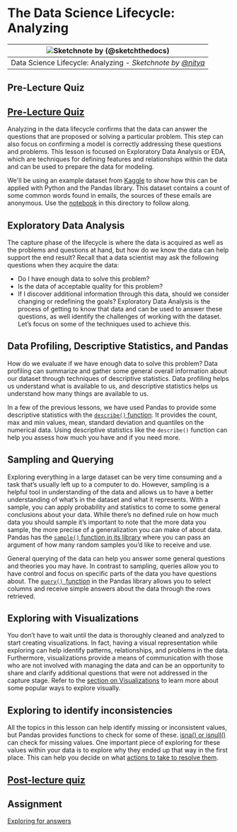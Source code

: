 # The Data Science Lifecycle: Analyzing

|![ Sketchnote by [(@sketchthedocs)](https://sketchthedocs.dev) ](../../sketchnotes/15-Analyzing.png)|
|:---:|
| Data Science Lifecycle: Analyzing - _Sketchnote by [@nitya](https://twitter.com/nitya)_ |

## Pre-Lecture Quiz

## [Pre-Lecture Quiz](https://purple-hill-04aebfb03.1.azurestaticapps.net/quiz/28)

Analyzing in the data lifecycle confirms that the data can answer the questions that are proposed or solving a particular problem. This step can also focus on confirming a model is correctly addressing these questions and problems. This lesson is focused on Exploratory Data Analysis or EDA, which are techniques for defining features and relationships within the data and can be used to prepare the data for modeling. 

 We'll be using an example dataset from [Kaggle](https://www.kaggle.com/balaka18/email-spam-classification-dataset-csv/version/1) to show how this can be applied with Python and the Pandas library. This dataset contains a count of some common words found in emails, the sources of these emails are anonymous. Use the [notebook](notebook.ipynb) in this directory to follow along.

## Exploratory Data Analysis

The capture phase of the lifecycle is where the data is acquired as well as the problems and questions at hand, but how do we know the data can help support the end result? 
Recall that a data scientist may ask the following questions when they acquire the data:
-   Do I have enough data to solve this problem?
-   Is the data of acceptable quality for this problem?
-   If I discover additional information through this data, should we consider changing or redefining the goals?
Exploratory Data Analysis is the process of getting to know that data and can be used to answer these questions, as well identify the challenges of working with the dataset. Let’s focus on some of the techniques used to achieve this.

## Data Profiling, Descriptive Statistics, and Pandas
How do we evaluate if we have enough data to solve this problem? Data profiling can summarize and gather some general overall information about our dataset through techniques of descriptive statistics. Data profiling helps us understand what is available to us, and descriptive statistics helps us understand how many things are available to us. 

In a few of the previous lessons, we have used Pandas to provide some descriptive statistics with the [`describe()` function]( https://pandas.pydata.org/pandas-docs/stable/reference/api/pandas.DataFrame.describe.html). It provides the count, max and min values, mean, standard deviation and quantiles on the numerical data. Using descriptive statistics like the `describe()` function can help you assess how much you have and if you need more.

## Sampling and Querying
Exploring everything in a large dataset can be very time consuming and a task that’s usually left up to a computer to do. However, sampling is a helpful tool in understanding of the data and allows us to have a better understanding of what’s in the dataset and what it represents. With a sample, you can apply probability and statistics to come to some general conclusions about your data. While there’s no defined rule on how much data you should sample it’s important to note that the more data you sample, the more precise of a generalization you can make of about data. 
Pandas has the [`sample()` function in its library](https://pandas.pydata.org/pandas-docs/stable/reference/api/pandas.DataFrame.sample.html) where you can pass an argument of how many random samples you’d like to receive and use. 

General querying of the data can help you answer some general questions and theories you may have. In contrast to sampling, queries allow you to have control and focus on specific parts of the data you have questions about. 
The [`query() `function](https://pandas.pydata.org/pandas-docs/stable/reference/api/pandas.DataFrame.query.html) in the Pandas library allows you to select columns and receive simple answers about the data through the rows retrieved.

## Exploring with Visualizations
You don’t have to wait until the data is thoroughly cleaned and analyzed to start creating visualizations. In fact, having a visual representation while exploring can help identify patterns, relationships, and problems in the data. Furthermore, visualizations provide a means of communication with those who are not involved with managing the data and can be an opportunity to share and clarify additional questions that were not addressed in the capture stage. Refer to the [section on Visualizations](/3-Data-Visualization) to learn more about some popular ways to explore visually.

## Exploring to identify inconsistencies
All the topics in this lesson can help identify missing or inconsistent values, but Pandas provides functions to check for some of these. [isna() or isnull()](https://pandas.pydata.org/pandas-docs/stable/reference/api/pandas.isna.html) can check for missing values. One important piece of exploring for these values within your data is to explore why they ended up that way in the first place. This can help you decide on what [actions to take to resolve them](/2-Working-With-Data/08-data-preparation/notebook.ipynb).

## [Post-lecture quiz](https://ff-quizzes.netlify.app/en/ds/)

## Assignment

[Exploring for answers](assignment.md)
